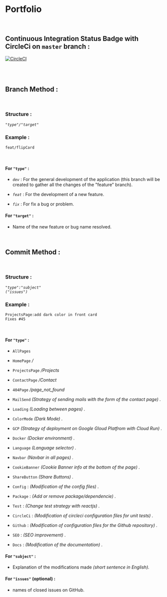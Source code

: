 # Portfolio
&nbsp;

## Continuous Integration Status Badge with CircleCi on ```master``` branch :

[![CircleCI](https://circleci.com/gh/yoanndelattre/Portfolio/tree/master.svg?style=svg)](https://circleci.com/gh/yoanndelattre/Portfolio/tree/master)

&nbsp;  
&nbsp;


## Branch Method :

&nbsp;

### Structure :
*```"type"/"target"```*

### Example :
```feat/flipCard```

&nbsp;

#### For ```"type"``` :

* *```dev```* : For the general development of the application (this branch will be created to gather all the changes of the "feature" branch).

* *```feat```* : For the development of a new feature.

* *```fix```* : For fix a bug or problem.


#### For ```"target"``` :

* Name of the new feature or bug name resolved.

&nbsp;
&nbsp;


## Commit Method :

&nbsp;

### Structure :
*```"type":"subject"```*  
*```("issues")```*

### Example :
```ProjectsPage:add dark color in front card```  
```Fixes #45```

&nbsp;

#### For ```"type"``` :

* ```AllPages```

* ```HomePage``` */*

* ```ProjectsPage``` */Projects*

* ```ContactPage``` */Contact*

* ```404Page``` */page_not_found*

* ```MailSend``` *(Strategy of sending mails with the form of the contact page) .*

* ```Loading``` *(Loading between pages) .*

* ```ColorMode``` *(Dark Mode) .*

* ```GCP``` *(Strategy of deployment on Google Gloud Platfrom with Cloud Run) .*

* ```Docker``` *(Docker environment) .*

* ```Language``` *(Language selector) .*

* ```Navbar``` *(Navbar in all pages) .*

* ```CookieBanner``` *(Cookie Banner info at the bottom of the page) .*

* ```ShareButton``` *(Share Buttons) .*

* ```Config``` : *(Modification of the config files) .*

* ```Package``` : *(Add or remove package/dependencie) .*

* ```Test``` : *(Change test strategy with reactjs) .*

* ```CircleCi``` : *(Modification of circleci configuration files for unit tests) .*

* ```Github``` : *(Modification of configuration files for the Github repository) .*

* ```SEO``` : *(SEO improvement) .*

* ```Docs``` : *(Modification of the documentation) .*


#### For ```"subject"``` :

* Explanation of the modifications made *(short sentence in English).*


#### For ```"issues"``` (optional) :

* names of closed issues on GitHub.